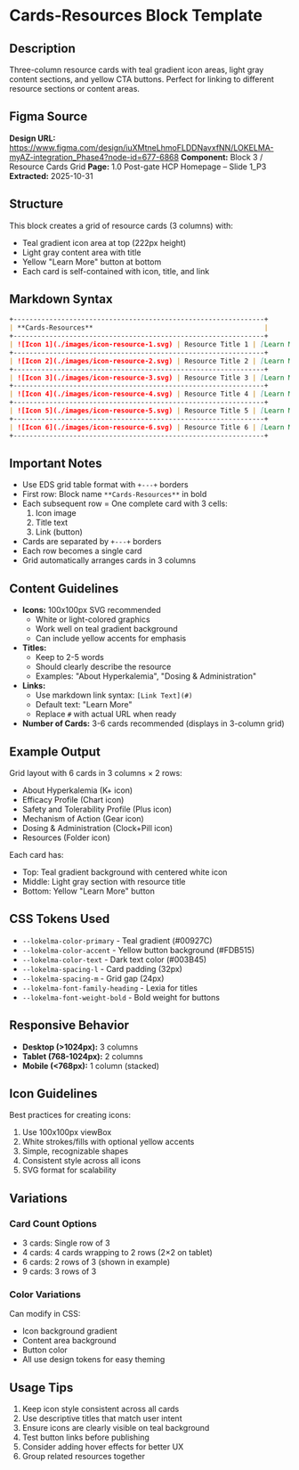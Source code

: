 # Cards-Resources Block Template

## Description

Three-column resource cards with teal gradient icon areas, light gray content sections, and yellow CTA buttons. Perfect for linking to different resource sections or content areas.

## Figma Source

**Design URL:** https://www.figma.com/design/iuXMtneLhmoFLDDNavxfNN/LOKELMA-myAZ-integration_Phase4?node-id=677-6868
**Component:** Block 3 / Resource Cards Grid
**Page:** 1.0 Post-gate HCP Homepage – Slide 1_P3
**Extracted:** 2025-10-31

## Structure

This block creates a grid of resource cards (3 columns) with:
- Teal gradient icon area at top (222px height)
- Light gray content area with title
- Yellow "Learn More" button at bottom
- Each card is self-contained with icon, title, and link

## Markdown Syntax

```markdown
+---------------------------------------------------------------+
| **Cards-Resources**                                           |
+---------------------------------------------------------------+
| ![Icon 1](./images/icon-resource-1.svg) | Resource Title 1 | [Learn More](#) |
+---------------------------------------------------------------+
| ![Icon 2](./images/icon-resource-2.svg) | Resource Title 2 | [Learn More](#) |
+---------------------------------------------------------------+
| ![Icon 3](./images/icon-resource-3.svg) | Resource Title 3 | [Learn More](#) |
+---------------------------------------------------------------+
| ![Icon 4](./images/icon-resource-4.svg) | Resource Title 4 | [Learn More](#) |
+---------------------------------------------------------------+
| ![Icon 5](./images/icon-resource-5.svg) | Resource Title 5 | [Learn More](#) |
+---------------------------------------------------------------+
| ![Icon 6](./images/icon-resource-6.svg) | Resource Title 6 | [Learn More](#) |
+---------------------------------------------------------------+
```

## Important Notes

- Use EDS grid table format with `+---+` borders
- First row: Block name `**Cards-Resources**` in bold
- Each subsequent row = One complete card with 3 cells:
  1. Icon image
  2. Title text
  3. Link (button)
- Cards are separated by `+---+` borders
- Each row becomes a single card
- Grid automatically arranges cards in 3 columns

## Content Guidelines

- **Icons:** 100x100px SVG recommended
  - White or light-colored graphics
  - Work well on teal gradient background
  - Can include yellow accents for emphasis
- **Titles:**
  - Keep to 2-5 words
  - Should clearly describe the resource
  - Examples: "About Hyperkalemia", "Dosing & Administration"
- **Links:**
  - Use markdown link syntax: `[Link Text](#)`
  - Default text: "Learn More"
  - Replace `#` with actual URL when ready
- **Number of Cards:** 3-6 cards recommended (displays in 3-column grid)

## Example Output

Grid layout with 6 cards in 3 columns × 2 rows:
- About Hyperkalemia (K+ icon)
- Efficacy Profile (Chart icon)
- Safety and Tolerability Profile (Plus icon)
- Mechanism of Action (Gear icon)
- Dosing & Administration (Clock+Pill icon)
- Resources (Folder icon)

Each card has:
- Top: Teal gradient background with centered white icon
- Middle: Light gray section with resource title
- Bottom: Yellow "Learn More" button

## CSS Tokens Used

- `--lokelma-color-primary` - Teal gradient (#00927C)
- `--lokelma-color-accent` - Yellow button background (#FDB515)
- `--lokelma-color-text` - Dark text color (#003B45)
- `--lokelma-spacing-l` - Card padding (32px)
- `--lokelma-spacing-m` - Grid gap (24px)
- `--lokelma-font-family-heading` - Lexia for titles
- `--lokelma-font-weight-bold` - Bold weight for buttons

## Responsive Behavior

- **Desktop (>1024px):** 3 columns
- **Tablet (768-1024px):** 2 columns
- **Mobile (<768px):** 1 column (stacked)

## Icon Guidelines

Best practices for creating icons:
1. Use 100x100px viewBox
2. White strokes/fills with optional yellow accents
3. Simple, recognizable shapes
4. Consistent style across all icons
5. SVG format for scalability

## Variations

### Card Count Options
- 3 cards: Single row of 3
- 4 cards: 4 cards wrapping to 2 rows (2×2 on tablet)
- 6 cards: 2 rows of 3 (shown in example)
- 9 cards: 3 rows of 3

### Color Variations
Can modify in CSS:
- Icon background gradient
- Content area background
- Button color
- All use design tokens for easy theming

## Usage Tips

1. Keep icon style consistent across all cards
2. Use descriptive titles that match user intent
3. Ensure icons are clearly visible on teal background
4. Test button links before publishing
5. Consider adding hover effects for better UX
6. Group related resources together
